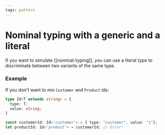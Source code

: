 ```yaml
---
tags: pattern
---
```


# Nominal typing with a generic and a literal
If you want to simulate [[nominal-typing]], you can use a literal type to discriminate between two variants of the same type.

### Example
If you don't want to mix `Customer` and `Product` ids:

```ts
type Id<T extends string> = {
  type: T;
  value: string;
}

const customerId: Id<'customer'> = { type: "customer", value: "1"};
let productId: Id<'product'> = customerId; // Error!
```
